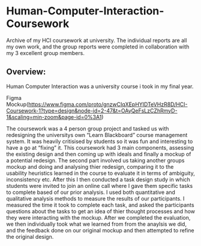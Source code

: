 # Human-Computer-Interaction-Coursework
Archive of my HCI coursework at university. The individual reports are all my own work, and the group reports were completed in collaboration with my 3 excellent group members.


## Overview:

Human Computer Interaction was a university course i took in my final year.

Figma Mockup(https://www.figma.com/proto/gnzwCIqXEpHYIDTeVHzR8D/HCI-Coursework-1?type=design&node-id=2-47&t=OAyQeFsLzCZhRmyD-1&scaling=min-zoom&page-id=0%3A1)

The coursework was a 4 person group project and tasked us with redesigning the universitys own “Learn Blackboard” course management system. It was heavily critisised by students so it was fun and interesting to have a go at “fixing” it. This coursework had 3 main components, assessing the existing design and then coming up with ideals and finally a mockup of a potential redesign. The second part involved us taking another groups mockup and doing and analysing thier redesign, comparing it to the usability heuristics learned in the course to evaluate it in terms of ambiguity, inconsistency etc. After this I then conducted a task design study in which students were invited to join an online call where I gave them specific tasks to complete based of our prior analysis. I used both quantitative and qualitative analysis methods to measure the results of our participants. I measured the time it took to complete each task, and asked the participants questions about the tasks to get an idea of thier thought processes and how they were interacting with the mockup. After we completed the evaluation, we then individually took what we learned from from the anaylsis we did, and the feedback done on our original mockup and then attempted to refine the original design.
